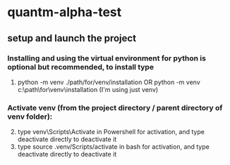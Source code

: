 # quantm-alpha-test

## setup and launch the project
### Installing and using the virtual environment for python is optional but recommended, to install type 
1. python -m venv ./path/for/venv/installation OR python -m venv c:\path\for\venv\installation (I'm using just venv)

### Activate venv (from the project directory / parent directory of venv folder):
2. type venv\Scripts\Activate in Powershell for activation, and type deactivate directly to deactivate it
3. type source .venv/Scripts/activate in bash for activation, and type deactivate directly to deactivate it

